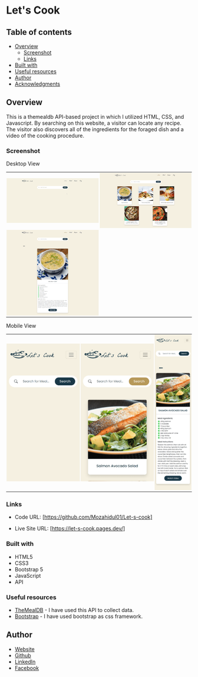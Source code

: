 # Let's Cook

## Table of contents

- [Overview](#overview)
  - [Screenshot](#screenshot)
  - [Links](#links)
- [Built with](#built-with)
- [Useful resources](#useful-resources)
- [Author](#author)
- [Acknowledgments](#acknowledgments)

## Overview

This is a themealdb API-based project in which I utilized HTML, CSS, and Javascript. By searching on this website, a visitor can locate any recipe. The visitor also discovers all of the ingredients for the foraged dish and a video of the cooking procedure.

### Screenshot

Desktop View

<div id="image-table">
    <table>
     <tr>
         <td style="padding:1px">
             <img src="images/desktop-home.png"/>
           </td>
            <td style="padding:1px">
             <img src="/images/desktop-searched.png"/>
            </td>
        </tr>
        <tr>
            <td style="padding:1px">
             <img src="/images/desktop-single-recipes.png"/>
            </td>
        </tr>
    </table>
</div>

Mobile View

<div id="image-table">
    <table>
     <tr>
         <td style="padding:1px">
             <img src="images/mobile-home.png" width="400"/>
           </td>
            <td style="padding:1px">
             <img src="/images/mobile-searched.png" width="400"/>
            </td>
            <td style="padding:1px">
             <img src="/images/mobile-single-recipes.png" width="200"/>
            </td>
        </tr>
    </table>
</div>

### Links

- Code URL: [https://github.com/Mozahidul01/Let-s-cook]

- Live Site URL: [https://let-s-cook.pages.dev/]

### Built with

- HTML5
- CSS3
- Bootstrap 5
- JavaScript
- API

### Useful resources

- [TheMealDB](https://www.themealdb.com/api.php) - I have used this API to collect data.
- [Bootstrap](https://getbootstrap.com/docs/5.2/getting-started/introduction/) - I have used bootstrap as css framework.

## Author

- [Website](https://www.mozahidul.com)
- [Github](https://github.com/mozahidul01)
- [LinkedIn](https://www.linkedin.com/in/mozahidul01/)
- [Facebook](https://facebook.com/mozahidul01)
